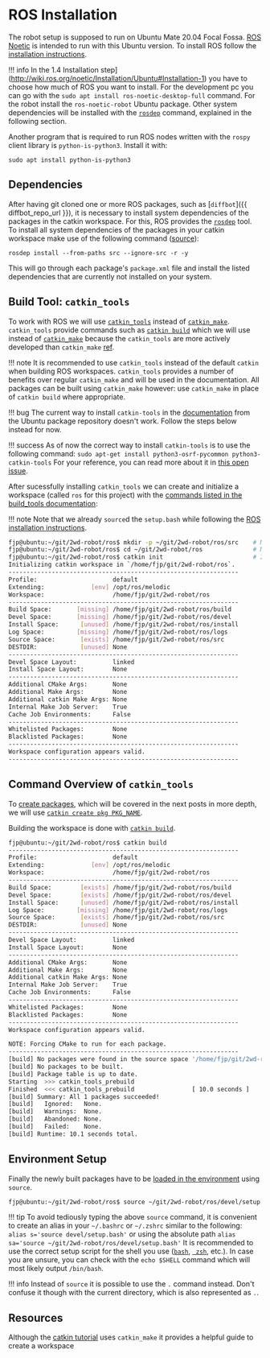 # ROS Installation

The robot setup is supposed to run on Ubuntu Mate 20.04 Focal Fossa. [ROS Noetic](http://wiki.ros.org/noetic) is intended to run with this Ubuntu version. To install ROS follow the [installation instructions](http://wiki.ros.org/noetic/Installation/Ubuntu).

!!! info
    In the 1.4 Installation step](http://wiki.ros.org/noetic/Installation/Ubuntu#Installation-1) you have to choose
    how much of ROS you want to install. For the development pc you can go with the `sudo apt install ros-noetic-desktop-full`
    command. For the robot install the `ros-noetic-robot` Ubuntu package. Other system dependencies will be installed
    with the [`rosdep`](http://wiki.ros.org/rosdep) command, explained in the following section.

Another program that is required to run ROS nodes written with the `rospy` client library is `python-is-python3`. Install it with:

```console
sudo apt install python-is-python3
```

## Dependencies

After having git cloned one or more ROS packages, such as [`diffbot`]({{ diffbot_repo_url }}), 
it is necessary to install system dependencies of the packages in the catkin workspace.
For this, ROS provides the [`rosdep`](http://wiki.ros.org/rosdep) tool. 
To install all system dependencies of the packages in your catkin workspace make use of the 
following command ([source](http://wiki.ros.org/rosdep#Install_dependency_of_all_packages_in_the_workspace)):

```console
rosdep install --from-paths src --ignore-src -r -y
```

This will go through each package's `package.xml` file and install the listed dependencies that are currently
not installed on your system.


## Build Tool: `catkin_tools`

To work with ROS we will use [`catkin_tools`](https://catkin-tools.readthedocs.io/en/latest/index.html) 
instead of [`catkin_make`](http://wiki.ros.org/catkin/commands/catkin_make). `catkin_tools` provide commands such as [`catkin build`](https://catkin-tools.readthedocs.io/en/latest/verbs/catkin_build.html) which we will use instead of [`catkin_make`](https://wiki.ros.org/catkin/commands/catkin_make) because the `catkin_tools` are more actively developed than `catkin_make`
[ref](https://robotics.stackexchange.com/questions/16604/ros-catkin-make-vs-catkin-build).

!!! note
    It is recommended to use `catkin_tools` instead of the default `catkin` when building ROS workspaces. 
    `catkin_tools` provides a number of benefits over regular `catkin_make` and will be used in the documentation. 
    All packages can be built using `catkin_make` however: use `catkin_make` in place of `catkin build` where appropriate.

!!! bug
    The current way to install `catkin-tools` in the [documentation](https://catkin-tools.readthedocs.io/en/latest/installing.html#installing-on-ubuntu-with-apt-get) 
    from the Ubuntu package repository doesn't work. Follow the steps below instead for now.

!!! success
    As of now the correct way to install `catkin-tools` is to use the following command:
    ```
    sudo apt-get install python3-osrf-pycommon python3-catkin-tools
    ```
    For your reference, you can read more about it in [this open issue](https://github.com/catkin/catkin_tools/issues/594).

After sucessfully installing `catkin_tools` we can create and initialize a workspace (called `ros` for this project) with the [commands listed in the build_tools documentation](https://catkin-tools.readthedocs.io/en/latest/quick_start.html):

!!! note
    Note that we already `source`d the `setup.bash` while following the [ROS installation instructions](http://wiki.ros.org/melodic/Installation/Ubuntu).


```bash
fjp@ubuntu:~/git/2wd-robot/ros$ mkdir -p ~/git/2wd-robot/ros/src    # Make a new workspace and source space
fjp@ubuntu:~/git/2wd-robot/ros$ cd ~/git/2wd-robot/ros              # Navigate to the workspace root
fjp@ubuntu:~/git/2wd-robot/ros$ catkin init                         # Initialize it with a hidden marker file
Initializing catkin workspace in `/home/fjp/git/2wd-robot/ros`.
----------------------------------------------------------------
Profile:                     default
Extending:             [env] /opt/ros/melodic
Workspace:                   /home/fjp/git/2wd-robot/ros
----------------------------------------------------------------
Build Space:       [missing] /home/fjp/git/2wd-robot/ros/build
Devel Space:       [missing] /home/fjp/git/2wd-robot/ros/devel
Install Space:      [unused] /home/fjp/git/2wd-robot/ros/install
Log Space:         [missing] /home/fjp/git/2wd-robot/ros/logs
Source Space:       [exists] /home/fjp/git/2wd-robot/ros/src
DESTDIR:            [unused] None
----------------------------------------------------------------
Devel Space Layout:          linked
Install Space Layout:        None
----------------------------------------------------------------
Additional CMake Args:       None
Additional Make Args:        None
Additional catkin Make Args: None
Internal Make Job Server:    True
Cache Job Environments:      False
----------------------------------------------------------------
Whitelisted Packages:        None
Blacklisted Packages:        None
----------------------------------------------------------------
Workspace configuration appears valid.
----------------------------------------------------------------
```

## Command Overview of `catkin_tools`

To [create packages](https://catkin-tools.readthedocs.io/en/latest/quick_start.html#adding-packages-to-the-workspace), which will be covered in the next posts in more depth, we will use [`catkin create pkg PKG_NAME`](https://catkin-tools.readthedocs.io/en/latest/verbs/catkin_create.html#catkin-create-pkg).

Building the workspace is done with [`catkin build`](https://catkin-tools.readthedocs.io/en/latest/quick_start.html#building-the-workspace).

```bash
fjp@ubuntu:~/git/2wd-robot/ros$ catkin build
----------------------------------------------------------------
Profile:                     default
Extending:             [env] /opt/ros/melodic
Workspace:                   /home/fjp/git/2wd-robot/ros
----------------------------------------------------------------
Build Space:        [exists] /home/fjp/git/2wd-robot/ros/build
Devel Space:        [exists] /home/fjp/git/2wd-robot/ros/devel
Install Space:      [unused] /home/fjp/git/2wd-robot/ros/install
Log Space:         [missing] /home/fjp/git/2wd-robot/ros/logs
Source Space:       [exists] /home/fjp/git/2wd-robot/ros/src
DESTDIR:            [unused] None
----------------------------------------------------------------
Devel Space Layout:          linked
Install Space Layout:        None
----------------------------------------------------------------
Additional CMake Args:       None
Additional Make Args:        None
Additional catkin Make Args: None
Internal Make Job Server:    True
Cache Job Environments:      False
----------------------------------------------------------------
Whitelisted Packages:        None
Blacklisted Packages:        None
----------------------------------------------------------------
Workspace configuration appears valid.

NOTE: Forcing CMake to run for each package.
----------------------------------------------------------------
[build] No packages were found in the source space '/home/fjp/git/2wd-robot/ros/src'
[build] No packages to be built.
[build] Package table is up to date.
Starting  >>> catkin_tools_prebuild
Finished  <<< catkin_tools_prebuild                [ 10.0 seconds ]
[build] Summary: All 1 packages succeeded!
[build]   Ignored:   None.
[build]   Warnings:  None.
[build]   Abandoned: None.
[build]   Failed:    None.
[build] Runtime: 10.1 seconds total.
```

## Environment Setup

Finally the newly built packages have to be [loaded in the environment](https://catkin-tools.readthedocs.io/en/latest/quick_start.html#loading-the-workspace-environment) using `source`.

```bash
fjp@ubuntu:~/git/2wd-robot/ros$ source ~/git/2wd-robot/ros/devel/setup.bash # Load the workspace's environment
```

!!! tip
    To avoid tediously typing the above `source` command, it is convenient to create an alias in your `~/.bashrc` or `~/.zshrc` similar to the following:
    ```
    alias s='source devel/setup.bash'
    ```
    or using the absolute path
    ```
    alias sa='source ~/git/2wd-robot/ros/devel/setup.bash'
    ```
    It is recommended to use the correct setup script for the shell you use ([`bash`](https://en.wikipedia.org/wiki/Bash_(Unix_shell)), [` zsh`](https://en.wikipedia.org/wiki/Z_shell), etc.).
    In case you are unsure, you can check with the `echo $SHELL` command which will most likely output `/bin/bash`.


!!! info
    Instead of `source` it is possible to use the `.` command instead. Don't confuse it though with the current directory, which is also represented as `.`.

## Resources

Although the [catkin tutorial](https://wiki.ros.org/catkin/Tutorials) uses `catkin_make` it provides a helpful guide to create a workspace
